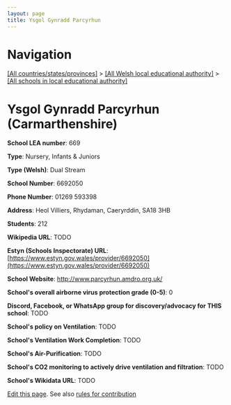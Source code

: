 ```yaml
---
layout: page
title: Ysgol Gynradd Parcyrhun
---
```

# Navigation

[[All countries/states/provinces]](../../..) > [[All Welsh local educational authority]](../..) > [[All schools in local educational authority]](..)

# Ysgol Gynradd Parcyrhun (Carmarthenshire)

**School LEA number**: 669

**Type**: Nursery, Infants & Juniors

**Type (Welsh)**: Dual Stream

**School Number**: 6692050

**Phone Number**: 01269 593398

**Address**: Heol Villiers, Rhydaman, Caeryrddin, SA18 3HB

**Students**: 212

**Wikipedia URL**: TODO

**Estyn (Schools Inspectorate) URL**: [https://www.estyn.gov.wales/provider/6692050](https://www.estyn.gov.wales/provider/6692050)

**School Website**: http://www.parcyrhun.amdro.org.uk/

**School's overall airborne virus protection grade (0-5)**: 0

**Discord, Facebook, or WhatsApp group for discovery/advocacy for THIS school**: TODO

**School's policy on Ventilation**: TODO

**School's Ventilation Work Completion**: TODO

**School's Air-Purification**: TODO

**School's CO2 monitoring to actively drive ventilation and filtration**: TODO

**School's Wikidata URL**: TODO




[Edit this page](https://github.com/VentilationProject/Wales/edit/prif/./Carmarthenshire/Ysgol_Gynradd_Parcyrhun.md). See also [rules for contribution](../../../contribution-rules/)